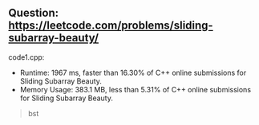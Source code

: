 ## Question: https://leetcode.com/problems/sliding-subarray-beauty/

code1.cpp:
* Runtime: 1967 ms, faster than 16.30% of C++ online submissions for Sliding Subarray Beauty.
* Memory Usage: 383.1 MB, less than 5.31% of C++ online submissions for Sliding Subarray Beauty.
> bst